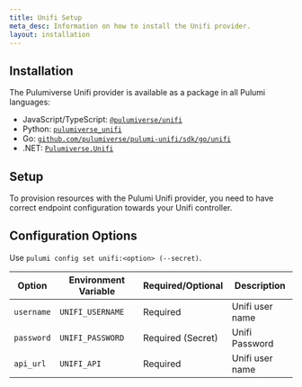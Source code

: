 ```yaml
---
title: Unifi Setup
meta_desc: Information on how to install the Unifi provider.
layout: installation
---
```


## Installation

The Pulumiverse Unifi provider is available as a package in all Pulumi languages:

* JavaScript/TypeScript: [`@pulumiverse/unifi`](https://www.npmjs.com/package/@pulumiverse/unifi)
* Python: [`pulumiverse_unifi`](https://pypi.org/project/pulumiverse-unifi/)
* Go: [`github.com/pulumiverse/pulumi-unifi/sdk/go/unifi`](https://pkg.go.dev/github.com/pulumiverse/pulumi-unifi/sdk)
* .NET: [`Pulumiverse.Unifi`](https://www.nuget.org/packages/Pulumiverse.Unifi)

## Setup

To provision resources with the Pulumi Unifi provider, you need to have correct endpoint configuration towards your Unifi controller.

## Configuration Options

Use `pulumi config set unifi:<option> (--secret)`.

| Option | Environment Variable | Required/Optional | Description | 
|-----|------|------|----|
| `username`| `UNIFI_USERNAME` | Required | Unifi user name |
| `password`| `UNIFI_PASSWORD` | Required (Secret) | Unifi Password |
| `api_url`| `UNIFI_API` | Required | Unifi user name |
